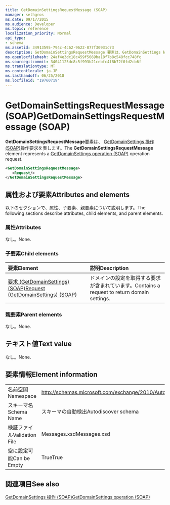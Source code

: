 ```yaml
---
title: GetDomainSettingsRequestMessage (SOAP)
manager: sethgros
ms.date: 09/17/2015
ms.audience: Developer
ms.topic: reference
localization_priority: Normal
api_type:
- schema
ms.assetid: 34913595-794c-4c62-9622-877f30931c73
description: GetDomainSettingsRequestMessage 要素は、GetDomainSettings 操作 (SOAP) 操作要求を表します。
ms.openlocfilehash: 24af4e3dc18c459f5669ba18f7b8c548fcc748fc
ms.sourcegitcommit: 34041125dc8c5f993b21cebfc4f8b72f0fd2cb6f
ms.translationtype: MT
ms.contentlocale: ja-JP
ms.lasthandoff: 06/25/2018
ms.locfileid: "19760719"
---
```

# <a name="getdomainsettingsrequestmessage-soap"></a><span data-ttu-id="abd8a-103">GetDomainSettingsRequestMessage (SOAP)</span><span class="sxs-lookup"><span data-stu-id="abd8a-103">GetDomainSettingsRequestMessage (SOAP)</span></span>

<span data-ttu-id="abd8a-104">**GetDomainSettingsRequestMessage**要素は、 [GetDomainSettings 操作 (SOAP)](getdomainsettings-operation-soap.md)操作要求を表します。</span><span class="sxs-lookup"><span data-stu-id="abd8a-104">The **GetDomainSettingsRequestMessage** element represents a [GetDomainSettings operation (SOAP)](getdomainsettings-operation-soap.md) operation request.</span></span> 
  
```XML
<GetDomainSettingsRequestMessage>
   <Request/>
</GetDomainSettingsRequestMessage>
```

## <a name="attributes-and-elements"></a><span data-ttu-id="abd8a-105">属性および要素</span><span class="sxs-lookup"><span data-stu-id="abd8a-105">Attributes and elements</span></span>

<span data-ttu-id="abd8a-106">以下のセクションで、属性、子要素、親要素について説明します。</span><span class="sxs-lookup"><span data-stu-id="abd8a-106">The following sections describe attributes, child elements, and parent elements.</span></span>
  
### <a name="attributes"></a><span data-ttu-id="abd8a-107">属性</span><span class="sxs-lookup"><span data-stu-id="abd8a-107">Attributes</span></span>

<span data-ttu-id="abd8a-108">なし。</span><span class="sxs-lookup"><span data-stu-id="abd8a-108">None.</span></span>
  
### <a name="child-elements"></a><span data-ttu-id="abd8a-109">子要素</span><span class="sxs-lookup"><span data-stu-id="abd8a-109">Child elements</span></span>

|<span data-ttu-id="abd8a-110">**要素**</span><span class="sxs-lookup"><span data-stu-id="abd8a-110">**Element**</span></span>|<span data-ttu-id="abd8a-111">**説明**</span><span class="sxs-lookup"><span data-stu-id="abd8a-111">**Description**</span></span>|
|:-----|:-----|
|[<span data-ttu-id="abd8a-112">要求 (GetDomainSettings) (SOAP)</span><span class="sxs-lookup"><span data-stu-id="abd8a-112">Request (GetDomainSettings) (SOAP)</span></span>](request-getdomainsettingssoap.md) <br/> |<span data-ttu-id="abd8a-113">ドメインの設定を取得する要求が含まれています。</span><span class="sxs-lookup"><span data-stu-id="abd8a-113">Contains a request to return domain settings.</span></span>  <br/> |
   
### <a name="parent-elements"></a><span data-ttu-id="abd8a-114">親要素</span><span class="sxs-lookup"><span data-stu-id="abd8a-114">Parent elements</span></span>

<span data-ttu-id="abd8a-115">なし。</span><span class="sxs-lookup"><span data-stu-id="abd8a-115">None.</span></span>
  
## <a name="text-value"></a><span data-ttu-id="abd8a-116">テキスト値</span><span class="sxs-lookup"><span data-stu-id="abd8a-116">Text value</span></span>

<span data-ttu-id="abd8a-117">なし。</span><span class="sxs-lookup"><span data-stu-id="abd8a-117">None.</span></span>
  
## <a name="element-information"></a><span data-ttu-id="abd8a-118">要素情報</span><span class="sxs-lookup"><span data-stu-id="abd8a-118">Element information</span></span>

|||
|:-----|:-----|
|<span data-ttu-id="abd8a-119">名前空間</span><span class="sxs-lookup"><span data-stu-id="abd8a-119">Namespace</span></span>  <br/> |http://schemas.microsoft.com/exchange/2010/Autodiscover  <br/> |
|<span data-ttu-id="abd8a-120">スキーマ名</span><span class="sxs-lookup"><span data-stu-id="abd8a-120">Schema Name</span></span>  <br/> |<span data-ttu-id="abd8a-121">スキーマの自動検出</span><span class="sxs-lookup"><span data-stu-id="abd8a-121">Autodiscover schema</span></span>  <br/> |
|<span data-ttu-id="abd8a-122">検証ファイル</span><span class="sxs-lookup"><span data-stu-id="abd8a-122">Validation File</span></span>  <br/> |<span data-ttu-id="abd8a-123">Messages.xsd</span><span class="sxs-lookup"><span data-stu-id="abd8a-123">Messages.xsd</span></span>  <br/> |
|<span data-ttu-id="abd8a-124">空に設定可能</span><span class="sxs-lookup"><span data-stu-id="abd8a-124">Can be Empty</span></span>  <br/> |<span data-ttu-id="abd8a-125">True</span><span class="sxs-lookup"><span data-stu-id="abd8a-125">True</span></span>  <br/> |
   
## <a name="see-also"></a><span data-ttu-id="abd8a-126">関連項目</span><span class="sxs-lookup"><span data-stu-id="abd8a-126">See also</span></span>



[<span data-ttu-id="abd8a-127">GetDomainSettings 操作 (SOAP)</span><span class="sxs-lookup"><span data-stu-id="abd8a-127">GetDomainSettings operation (SOAP)</span></span>](getdomainsettings-operation-soap.md)

